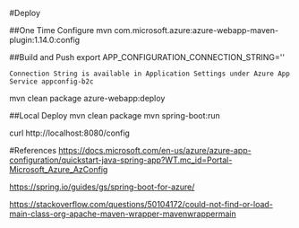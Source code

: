 
#Deploy

##One Time Configure
mvn com.microsoft.azure:azure-webapp-maven-plugin:1.14.0:config

##Build and Push
export APP_CONFIGURATION_CONNECTION_STRING='<connection string>'

    Connection String is available in Application Settings under Azure App Service appconfig-b2c


mvn clean package azure-webapp:deploy

##Local Deploy
mvn clean package
mvn spring-boot:run

curl http://localhost:8080/config 

#References
https://docs.microsoft.com/en-us/azure/azure-app-configuration/quickstart-java-spring-app?WT.mc_id=Portal-Microsoft_Azure_AzConfig

https://spring.io/guides/gs/spring-boot-for-azure/

https://stackoverflow.com/questions/50104172/could-not-find-or-load-main-class-org-apache-maven-wrapper-mavenwrappermain


